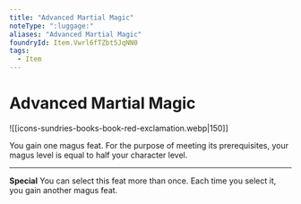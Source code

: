 ```yaml
---
title: "Advanced Martial Magic"
noteType: ":luggage:"
aliases: "Advanced Martial Magic"
foundryId: Item.Vwrl6fTZbt5JqNN0
tags:
  - Item
---
```


# Advanced Martial Magic
![[icons-sundries-books-book-red-exclamation.webp|150]]

You gain one magus feat. For the purpose of meeting its prerequisites, your magus level is equal to half your character level.

* * *

**Special** You can select this feat more than once. Each time you select it, you gain another magus feat.
